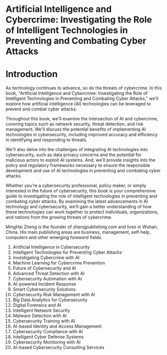 # Artificial Intelligence and Cybercrime: Investigating the Role of Intelligent Technologies in Preventing and Combating Cyber Attacks

# Introduction

As technology continues to advance, so do the threats of cybercrime. In this book, "Artificial Intelligence and Cybercrime: Investigating the Role of Intelligent Technologies in Preventing and Combating Cyber Attacks," we'll explore how artificial intelligence (AI) technologies can be leveraged to prevent and combat cyber attacks.

Throughout this book, we'll examine the intersection of AI and cybercrime, covering topics such as network security, threat detection, and risk management. We'll discuss the potential benefits of implementing AI technologies in cybersecurity, including improved accuracy and efficiency in identifying and responding to threats.

We'll also delve into the challenges of integrating AI technologies into cybersecurity, such as data privacy concerns and the potential for malicious actors to exploit AI systems. And, we'll provide insights into the policy and regulatory frameworks necessary to ensure the responsible development and use of AI technologies in preventing and combating cyber attacks.

Whether you're a cybersecurity professional, policy maker, or simply interested in the future of cybersecurity, this book is your comprehensive guide to investigating the role of intelligent technologies in preventing and combating cyber attacks. By examining the latest advancements in AI technology and cybersecurity, we'll gain a better understanding of how these technologies can work together to protect individuals, organizations, and nations from the growing threats of cybercrime.

MingHai Zheng is the founder of zhengpublishing.com and lives in Wuhan, China. His main publishing areas are business, management, self-help, computers and other emerging foreword fields.



1. Artificial Intelligence in Cybersecurity
2. Intelligent Technologies for Preventing Cyber Attacks
3. Investigating Cybercrime with AI
4. Machine Learning for Cybercrime Prevention
5. Future of Cybersecurity and AI
6. Advanced Threat Detection with AI
7. Cybersecurity Automation with AI
8. AI-powered Incident Response
9. Smart Cybersecurity Solutions
10. Cybersecurity Risk Management with AI
11. Big Data Analytics for Cybersecurity
12. Digital Forensics and AI
13. Intelligent Network Security
14. Malware Detection with AI
15. Cybersecurity Training with AI
16. AI-based Identity and Access Management
17. Cybersecurity Compliance with AI
18. Intelligent Cyber Defense Systems
19. Cybersecurity Monitoring with AI
20. AI-based Cybersecurity Consulting Services

